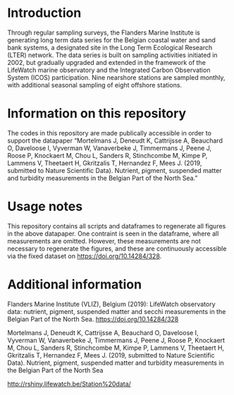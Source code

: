 # Introduction
Through regular sampling surveys, the Flanders Marine Institute is generating long term data series for the Belgian coastal water and sand bank systems, a designated site in the Long Term Ecological Research (LTER) network. The data series is built on sampling activities initiated in 2002, but gradually upgraded and extended in the framework of the LifeWatch marine observatory and the Integrated Carbon Observation System (ICOS) participation. Nine nearshore stations are sampled monthly, with additional seasonal sampling of eight offshore stations. 

# Information on this repository
The codes in this repository are made publically accessible in order to support the datapaper “Mortelmans J, Deneudt K, Cattrijsse A, Beauchard O, Daveloose I, Vyverman W, Vanaverbeke J, Timmermans J, Peene J, Roose P, Knockaert M, Chou L, Sanders R, Stinchcombe M, Kimpe P, Lammens V, Theetaert H, Gkritzalis T, Hernandez F, Mees J. (2019, submitted to Nature Scientific Data). Nutrient, pigment, suspended matter and turbidity measurements in the Belgian Part of the North Sea.”

# Usage notes
This repository contains all scripts and dataframes to regenerate all figures in the above datapaper. One contraint is seen in the dataframe, where all measurements are omitted. However, these measurements are not necessary to regenerate the figures, and these are continuously accessible via the fixed dataset on https://doi.org/10.14284/328. 

# Additional information
Flanders Marine Institute (VLIZ), Belgium (2019): LifeWatch observatory data: nutrient, pigment, suspended matter and secchi measurements in the Belgian Part of the North Sea. https://doi.org/10.14284/328

Mortelmans J, Deneudt K, Cattrijsse A, Beauchard O, Daveloose I, Vyverman W, Vanaverbeke J, Timmermans J, Peene J, Roose P, Knockaert M, Chou L, Sanders R, Stinchcombe M, Kimpe P, Lammens V, Theetaert H, Gkritzalis T, Hernandez F, Mees J. (2019, submitted to Nature Scientific Data). Nutrient, pigment, suspended matter and turbidity measurements in the Belgian Part of the North Sea

http://rshiny.lifewatch.be/Station%20data/

